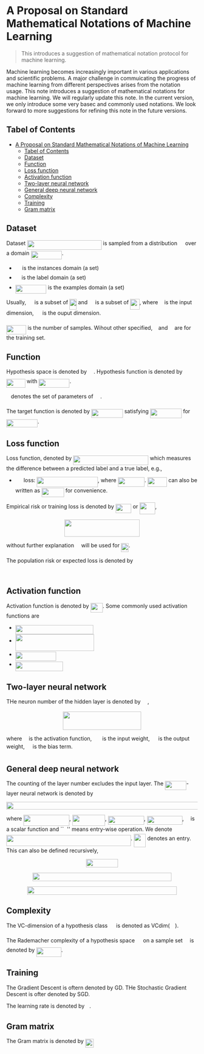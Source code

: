 # A Proposal on Standard Mathematical Notations of Machine Learning

> This introduces a suggestion of mathematical notation protocol for machine learning.

Machine learning becomes increasingly important in various applications and scientific problems. A major challenge in commuicating the progress of machine learning from different perspectives arises from the notation usage. This note introduces a suggestion of mathematical notations for machine learning. We will regularly update this note. In the current version, we only introduce some very basec and commonly used notations. We look forward to more suggestions for refining this note in the future versions.

## Tabel of Contents

- [A Proposal on Standard Mathematical Notations of Machine Learning](#a-proposal-on-standard-mathematical-notations-of-machine-learning)
  - [Tabel of Contents](#tabel-of-contents)
  - [Dataset](#dataset)
  - [Function](#function)
  - [Loss function](#loss-function)
  - [Activation function](#activation-function)
  - [Two-layer neural network](#two-layer-neural-network)
  - [General deep neural network](#general-deep-neural-network)
  - [Complexity](#complexity)
  - [Training](#training)
  - [Gram matrix](#gram-matrix)

## Dataset

Dataset <img src="https://rawgit.com/Mayuyu/standard-math-notations-machine-learning/master/svgs/a62b8a89e44f4588d548edf23e5964bd.svg?invert_in_darkmode" align=middle width=196.01672969999998pt height=24.65753399999998pt/> is sampled from a distribution <img src="https://rawgit.com/Mayuyu/standard-math-notations-machine-learning/master/svgs/eaf85f2b753a4c7585def4cc7ecade43.svg?invert_in_darkmode" align=middle width=13.13706569999999pt height=22.465723500000017pt/> over a domain <img src="https://rawgit.com/Mayuyu/standard-math-notations-machine-learning/master/svgs/7b416174c3d0e087d28a4cc81bae17fd.svg?invert_in_darkmode" align=middle width=81.69842999999999pt height=22.465723500000017pt/>.

- <img src="https://rawgit.com/Mayuyu/standard-math-notations-machine-learning/master/svgs/7da75f4e61cdeabf944740206b511812.svg?invert_in_darkmode" align=middle width=14.132466149999988pt height=22.465723500000017pt/> is the instances domain (a set)
- <img src="https://rawgit.com/Mayuyu/standard-math-notations-machine-learning/master/svgs/fce9019a5e1fa63e079199cd9b11c55e.svg?invert_in_darkmode" align=middle width=12.337954199999992pt height=22.465723500000017pt/> is the label domain (a set)
- <img src="https://rawgit.com/Mayuyu/standard-math-notations-machine-learning/master/svgs/7b416174c3d0e087d28a4cc81bae17fd.svg?invert_in_darkmode" align=middle width=81.69842999999999pt height=22.465723500000017pt/> is the examples domain (a set)

Usually, <img src="https://rawgit.com/Mayuyu/standard-math-notations-machine-learning/master/svgs/7da75f4e61cdeabf944740206b511812.svg?invert_in_darkmode" align=middle width=14.132466149999988pt height=22.465723500000017pt/> is a subset of <img src="https://rawgit.com/Mayuyu/standard-math-notations-machine-learning/master/svgs/435f1061aa6f25938c3c3515c083d06c.svg?invert_in_darkmode" align=middle width=18.71525699999999pt height=27.91243950000002pt/> and <img src="https://rawgit.com/Mayuyu/standard-math-notations-machine-learning/master/svgs/fce9019a5e1fa63e079199cd9b11c55e.svg?invert_in_darkmode" align=middle width=12.337954199999992pt height=22.465723500000017pt/> is a subset of <img src="https://rawgit.com/Mayuyu/standard-math-notations-machine-learning/master/svgs/02e80e152e955a116803cc7641b9162f.svg?invert_in_darkmode" align=middle width=24.308956649999992pt height=27.91243950000002pt/>, where <img src="https://rawgit.com/Mayuyu/standard-math-notations-machine-learning/master/svgs/2103f85b8b1477f430fc407cad462224.svg?invert_in_darkmode" align=middle width=8.55596444999999pt height=22.831056599999986pt/> is the input dimension, <img src="https://rawgit.com/Mayuyu/standard-math-notations-machine-learning/master/svgs/79d60be3e08ccb36240b095b32ae9a64.svg?invert_in_darkmode" align=middle width=15.10851044999999pt height=22.831056599999986pt/> is the ouput dimension.

<img src="https://rawgit.com/Mayuyu/standard-math-notations-machine-learning/master/svgs/54744f3dc5da6bfcfcefd9d907d8c772.svg?invert_in_darkmode" align=middle width=51.944338049999985pt height=24.65753399999998pt/> is the number of samples. Wihout other specified, <img src="https://rawgit.com/Mayuyu/standard-math-notations-machine-learning/master/svgs/6f9bad7347b91ceebebd3ad7e6f6f2d1.svg?invert_in_darkmode" align=middle width=7.7054801999999905pt height=14.15524440000002pt/> and <img src="https://rawgit.com/Mayuyu/standard-math-notations-machine-learning/master/svgs/55a049b8f161ae7cfeb0197d75aff967.svg?invert_in_darkmode" align=middle width=9.86687624999999pt height=14.15524440000002pt/> are for the training set.

## Function

Hypothesis space is denoted by <img src="https://rawgit.com/Mayuyu/standard-math-notations-machine-learning/master/svgs/8209c0f8b3c5233ea2e20dae55588c43.svg?invert_in_darkmode" align=middle width=14.041179899999989pt height=22.465723500000017pt/>. Hypothesis function is denoted by <img src="https://rawgit.com/Mayuyu/standard-math-notations-machine-learning/master/svgs/75c7b77601c2ddef75ad3aefe812bc54.svg?invert_in_darkmode" align=middle width=49.61747174999999pt height=22.831056599999986pt/> with <img src="https://rawgit.com/Mayuyu/standard-math-notations-machine-learning/master/svgs/cddc713171a7d82a6a94778d48fa9dad.svg?invert_in_darkmode" align=middle width=81.22459289999999pt height=22.831056599999986pt/>.

<img src="https://rawgit.com/Mayuyu/standard-math-notations-machine-learning/master/svgs/6fccf0465699020081a15631f4a45ae1.svg?invert_in_darkmode" align=middle width=8.17352744999999pt height=22.831056599999986pt/> denotes the set of parameters of <img src="https://rawgit.com/Mayuyu/standard-math-notations-machine-learning/master/svgs/43263b5b62e73bb17cf793dc765b7083.svg?invert_in_darkmode" align=middle width=14.66328269999999pt height=22.831056599999986pt/>.

The target function is denoted by <img src="https://rawgit.com/Mayuyu/standard-math-notations-machine-learning/master/svgs/78d6c299386fc79de759e7449c5fba27.svg?invert_in_darkmode" align=middle width=83.11394024999998pt height=22.831056599999986pt/> satisfying <img src="https://rawgit.com/Mayuyu/standard-math-notations-machine-learning/master/svgs/4d877e4e6f3a8a26978f0124709d5f9a.svg?invert_in_darkmode" align=middle width=82.97739119999999pt height=24.65753399999998pt/> for <img src="https://rawgit.com/Mayuyu/standard-math-notations-machine-learning/master/svgs/ae697d8a49bffcb50cc01bc8a09826f7.svg?invert_in_darkmode" align=middle width=82.19635874999999pt height=21.68300969999999pt/>.

## Loss function

Loss function, denoted by <img src="https://rawgit.com/Mayuyu/standard-math-notations-machine-learning/master/svgs/91248c7c221d6ed56762761f1038d39f.svg?invert_in_darkmode" align=middle width=198.44712029999997pt height=24.65753399999998pt/> which measures the difference between a predicted label and a true label, e.g.,

- <img src="https://rawgit.com/Mayuyu/standard-math-notations-machine-learning/master/svgs/e8831293b846e3a3799cd6a02e4a0cd9.svg?invert_in_darkmode" align=middle width=17.73978854999999pt height=26.76175259999998pt/> loss: <img src="https://rawgit.com/Mayuyu/standard-math-notations-machine-learning/master/svgs/267cbf28f1c2d7238eeb97e3f0c38b68.svg?invert_in_darkmode" align=middle width=160.66181009999997pt height=26.76175259999998pt/>, where <img src="https://rawgit.com/Mayuyu/standard-math-notations-machine-learning/master/svgs/02e9c08c82c033896f32f3bf6b2ebb59.svg?invert_in_darkmode" align=middle width=70.62752894999998pt height=24.65753399999998pt/>. <img src="https://rawgit.com/Mayuyu/standard-math-notations-machine-learning/master/svgs/d59371cab861973036670c707757eb37.svg?invert_in_darkmode" align=middle width=50.82761969999999pt height=24.65753399999998pt/> can also be written as <img src="https://rawgit.com/Mayuyu/standard-math-notations-machine-learning/master/svgs/2c7e0a944f5282a0a8ed736c8c2d32ad.svg?invert_in_darkmode" align=middle width=59.05823879999999pt height=24.65753399999998pt/> for convenience.

Empirical risk or training loss is denoted by <img src="https://rawgit.com/Mayuyu/standard-math-notations-machine-learning/master/svgs/800fde4ef8c4cf09b319be12c03a1d50.svg?invert_in_darkmode" align=middle width=41.66906699999999pt height=24.65753399999998pt/> or <img src="https://rawgit.com/Mayuyu/standard-math-notations-machine-learning/master/svgs/74128b9582f1d2c317fd2246a8627c87.svg?invert_in_darkmode" align=middle width=41.094140999999986pt height=31.141535699999984pt/>,

<p align="center"><img src="https://rawgit.com/Mayuyu/standard-math-notations-machine-learning/master/svgs/4a6662a23b1b4c2c6c1b63c5acd2f072.svg?invert_in_darkmode" align=middle width=197.29974825pt height=44.89738935pt/></p>
without further explanation <img src="https://rawgit.com/Mayuyu/standard-math-notations-machine-learning/master/svgs/ddcb483302ed36a59286424aa5e0be17.svg?invert_in_darkmode" align=middle width=11.18724254999999pt height=22.465723500000017pt/> will be used for <img src="https://rawgit.com/Mayuyu/standard-math-notations-machine-learning/master/svgs/a9c88395fd83bab6dca8216dd1842e98.svg?invert_in_darkmode" align=middle width=19.88819414999999pt height=22.465723500000017pt/>.

The population risk or expected loss is denoted by

<p align="center"><img src="https://rawgit.com/Mayuyu/standard-math-notations-machine-learning/master/svgs/5b3179302b5b8db9e57b75cc82f1dd87.svg?invert_in_darkmode" align=middle width=174.2308986pt height=16.438356pt/></p>

## Activation function

Activation function is denoted by <img src="https://rawgit.com/Mayuyu/standard-math-notations-machine-learning/master/svgs/b9b27f3deff0db82f962a8505706e620.svg?invert_in_darkmode" align=middle width=32.16330314999999pt height=24.65753399999998pt/>. Some commonly used activation functions are

- <img src="https://rawgit.com/Mayuyu/standard-math-notations-machine-learning/master/svgs/64f24e3b330dcb54fca139691cc1e15e.svg?invert_in_darkmode" align=middle width=205.40529074999998pt height=24.65753399999998pt/>
- <img src="https://rawgit.com/Mayuyu/standard-math-notations-machine-learning/master/svgs/f2278369cb2c60303e141dad34d9792a.svg?invert_in_darkmode" align=middle width=206.79562695pt height=43.42856099999997pt/>
- <img src="https://rawgit.com/Mayuyu/standard-math-notations-machine-learning/master/svgs/3bfb1e52734c7cf05703e77d134d68e0.svg?invert_in_darkmode" align=middle width=107.08342919999998pt height=24.65753399999998pt/>
- <img src="https://rawgit.com/Mayuyu/standard-math-notations-machine-learning/master/svgs/570159f5ed6441a3c08369b8efef46dc.svg?invert_in_darkmode" align=middle width=124.76584724999998pt height=24.65753399999998pt/>

## Two-layer neural network

THe neuron number of the hidden layer is denoted by <img src="https://rawgit.com/Mayuyu/standard-math-notations-machine-learning/master/svgs/0e51a2dede42189d77627c4d742822c3.svg?invert_in_darkmode" align=middle width=14.433101099999991pt height=14.15524440000002pt/>,

<p align="center"><img src="https://rawgit.com/Mayuyu/standard-math-notations-machine-learning/master/svgs/bcbf19b6c41d3d362d805920319da7e6.svg?invert_in_darkmode" align=middle width=206.10021794999997pt height=47.1348339pt/></p>
where <img src="https://rawgit.com/Mayuyu/standard-math-notations-machine-learning/master/svgs/8cda31ed38c6d59d14ebefa440099572.svg?invert_in_darkmode" align=middle width=9.98290094999999pt height=14.15524440000002pt/> is the activation function, <img src="https://rawgit.com/Mayuyu/standard-math-notations-machine-learning/master/svgs/831047ac6f850b0d588c94d84fc6f4c1.svg?invert_in_darkmode" align=middle width=19.75740524999999pt height=14.611878600000017pt/> is the input weight, <img src="https://rawgit.com/Mayuyu/standard-math-notations-machine-learning/master/svgs/3fd897df5707a411645a54460183e3cd.svg?invert_in_darkmode" align=middle width=14.793662399999992pt height=14.15524440000002pt/> is the output weight, <img src="https://rawgit.com/Mayuyu/standard-math-notations-machine-learning/master/svgs/2020a79c00e140ee1a054ecab57a289c.svg?invert_in_darkmode" align=middle width=13.15930604999999pt height=22.831056599999986pt/> is the bias term.

## General deep neural network

The counting of the layer number excludes the input layer. The <img src="https://rawgit.com/Mayuyu/standard-math-notations-machine-learning/master/svgs/dc2b6e558ecfe63bafdb6dbd1f0cad16.svg?invert_in_darkmode" align=middle width=56.09580239999998pt height=24.65753399999998pt/>-layer neural network is denoted by
<p align="center"><img src="https://rawgit.com/Mayuyu/standard-math-notations-machine-learning/master/svgs/be8de262e8f505f6d67fae76f77aea72.svg?invert_in_darkmode" align=middle width=629.5055150999999pt height=19.526994300000002pt/></p>
where <img src="https://rawgit.com/Mayuyu/standard-math-notations-machine-learning/master/svgs/865e70ab5839636feaab8a6745125c4a.svg?invert_in_darkmode" align=middle width=120.62059019999998pt height=29.190975000000005pt/>, <img src="https://rawgit.com/Mayuyu/standard-math-notations-machine-learning/master/svgs/998139a600e0e2203867005393bb05b4.svg?invert_in_darkmode" align=middle width=86.43477479999999pt height=29.190975000000005pt/>, <img src="https://rawgit.com/Mayuyu/standard-math-notations-machine-learning/master/svgs/b5142f01744a994ace1bc28b20b87eed.svg?invert_in_darkmode" align=middle width=94.55845409999999pt height=22.831056599999986pt/>, <img src="https://rawgit.com/Mayuyu/standard-math-notations-machine-learning/master/svgs/44cbe35529cbf43049034e4ffb71f1bc.svg?invert_in_darkmode" align=middle width=92.96853389999998pt height=22.831056599999986pt/>, <img src="https://rawgit.com/Mayuyu/standard-math-notations-machine-learning/master/svgs/8cda31ed38c6d59d14ebefa440099572.svg?invert_in_darkmode" align=middle width=9.98290094999999pt height=14.15524440000002pt/> is a scalar function and ``<img src="https://rawgit.com/Mayuyu/standard-math-notations-machine-learning/master/svgs/c0463eeb4772bfde779c20d52901d01b.svg?invert_in_darkmode" align=middle width=8.219209349999991pt height=14.611911599999981pt/>'' means entry-wise operation. We denote <img src="https://rawgit.com/Mayuyu/standard-math-notations-machine-learning/master/svgs/b1d48ece5807e074310a0b4819449aa4.svg?invert_in_darkmode" align=middle width=327.86901014999995pt height=29.190975000000005pt/>. <img src="https://rawgit.com/Mayuyu/standard-math-notations-machine-learning/master/svgs/aecfc5cb6de7354f538580fc23ff7eec.svg?invert_in_darkmode" align=middle width=31.472604899999986pt height=34.337843099999986pt/> denotes an entry. This can also be defined recursively,

<p align="center"><img src="https://rawgit.com/Mayuyu/standard-math-notations-machine-learning/master/svgs/a30dad34ccc491270ae2eade2eb3751b.svg?invert_in_darkmode" align=middle width=83.27622600000001pt height=22.127694599999998pt/></p>
<p align="center"><img src="https://rawgit.com/Mayuyu/standard-math-notations-machine-learning/master/svgs/11809237b6942b518865954e3823c66a.svg?invert_in_darkmode" align=middle width=366.48016184999994pt height=22.127694599999998pt/></p>
<p align="center"><img src="https://rawgit.com/Mayuyu/standard-math-notations-machine-learning/master/svgs/0dde269a93e89d8dfa2b02131c7efdef.svg?invert_in_darkmode" align=middle width=393.61014989999995pt height=22.127694599999998pt/></p>

## Complexity

The VC-dimension of a hypothesis class <img src="https://rawgit.com/Mayuyu/standard-math-notations-machine-learning/master/svgs/930b956ef51654e0669455a2cdd62fb5.svg?invert_in_darkmode" align=middle width=14.794451099999991pt height=22.55708729999998pt/> is denoted as VCdim(<img src="https://rawgit.com/Mayuyu/standard-math-notations-machine-learning/master/svgs/8209c0f8b3c5233ea2e20dae55588c43.svg?invert_in_darkmode" align=middle width=14.041179899999989pt height=22.465723500000017pt/>).

The Rademacher complexity of a hypothesis space <img src="https://rawgit.com/Mayuyu/standard-math-notations-machine-learning/master/svgs/8209c0f8b3c5233ea2e20dae55588c43.svg?invert_in_darkmode" align=middle width=14.041179899999989pt height=22.465723500000017pt/> on a sample set <img src="https://rawgit.com/Mayuyu/standard-math-notations-machine-learning/master/svgs/e257acd1ccbe7fcb654708f1a866bfe9.svg?invert_in_darkmode" align=middle width=11.027402099999989pt height=22.465723500000017pt/> is denoted by <img src="https://rawgit.com/Mayuyu/standard-math-notations-machine-learning/master/svgs/eb048e4d3123034dac2256effd67ad18.svg?invert_in_darkmode" align=middle width=65.98741049999998pt height=24.65753399999998pt/>.

## Training

The Gradient Descent is oftern denoted by GD. THe Stochastic Gradient Descent is ofter denoted by SGD.

The learning rate is denoted by <img src="https://rawgit.com/Mayuyu/standard-math-notations-machine-learning/master/svgs/1d0496971a2775f4887d1df25cea4f7e.svg?invert_in_darkmode" align=middle width=8.751954749999989pt height=14.15524440000002pt/>.

## Gram matrix

The Gram matrix is denoted by <img src="https://rawgit.com/Mayuyu/standard-math-notations-machine-learning/master/svgs/96b697078d351b7b43bd5b5dce0254cd.svg?invert_in_darkmode" align=middle width=22.08723494999999pt height=22.465723500000017pt/>
